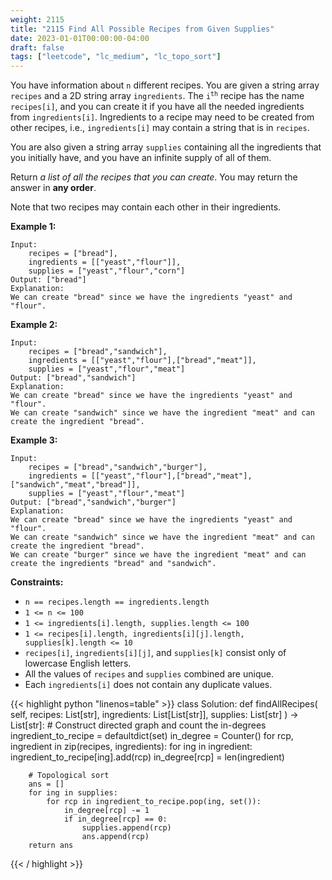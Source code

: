 ```yaml
---
weight: 2115
title: "2115 Find All Possible Recipes from Given Supplies"
date: 2023-01-01T00:00:00-04:00
draft: false
tags: ["leetcode", "lc_medium", "lc_topo_sort"]
---
```


You have information about `n` different recipes. You are given a string array `recipes` and a 2D string array `ingredients`. The <code>i<sup>th</sup></code> recipe has the name `recipes[i]`, and you can create it if you have all the needed ingredients from `ingredients[i]`. Ingredients to a recipe may need to be created from other recipes, i.e., `ingredients[i]` may contain a string that is in `recipes`.

You are also given a string array `supplies` containing all the ingredients that you initially have, and you have an infinite supply of all of them.

Return _a list of all the recipes that you can create_. You may return the answer in **any order**.

Note that two recipes may contain each other in their ingredients.

**Example 1:**
```
Input:
    recipes = ["bread"],
    ingredients = [["yeast","flour"]],
    supplies = ["yeast","flour","corn"]
Output: ["bread"]
Explanation:
We can create "bread" since we have the ingredients "yeast" and "flour".
```
**Example 2:**
```
Input:
    recipes = ["bread","sandwich"],
    ingredients = [["yeast","flour"],["bread","meat"]],
    supplies = ["yeast","flour","meat"]
Output: ["bread","sandwich"]
Explanation:
We can create "bread" since we have the ingredients "yeast" and "flour".
We can create "sandwich" since we have the ingredient "meat" and can create the ingredient "bread".
```
**Example 3:**
```
Input:
    recipes = ["bread","sandwich","burger"],
    ingredients = [["yeast","flour"],["bread","meat"],["sandwich","meat","bread"]],
    supplies = ["yeast","flour","meat"]
Output: ["bread","sandwich","burger"]
Explanation:
We can create "bread" since we have the ingredients "yeast" and "flour".
We can create "sandwich" since we have the ingredient "meat" and can create the ingredient "bread".
We can create "burger" since we have the ingredient "meat" and can create the ingredients "bread" and "sandwich".
```

**Constraints:**
- `n == recipes.length == ingredients.length`
- `1 <= n <= 100`
- `1 <= ingredients[i].length, supplies.length <= 100`
- `1 <= recipes[i].length, ingredients[i][j].length, supplies[k].length <= 10`
- `recipes[i]`, `ingredients[i][j]`, and `supplies[k]` consist only of lowercase English letters.
- All the values of `recipes` and `supplies` combined are unique.
- Each `ingredients[i]` does not contain any duplicate values.

<div class="tabs"></div>
<div class="tab-content">
<div id="python" class="lang">
{{< highlight python "linenos=table" >}}
class Solution:
    def findAllRecipes(
        self,
        recipes: List[str],
        ingredients: List[List[str]],
        supplies: List[str]
    ) -> List[str]:
       # Construct directed graph and count the in-degrees
        ingredient_to_recipe = defaultdict(set)
        in_degree = Counter()
        for rcp, ingredient in zip(recipes, ingredients):
            for ing in ingredient:
                ingredient_to_recipe[ing].add(rcp)
            in_degree[rcp] = len(ingredient)

        # Topological sort
        ans = []
        for ing in supplies:
            for rcp in ingredient_to_recipe.pop(ing, set()):
                in_degree[rcp] -= 1
                if in_degree[rcp] == 0:
                    supplies.append(rcp)
                    ans.append(rcp)
        return ans
{{< / highlight >}}
</div>
</div>
